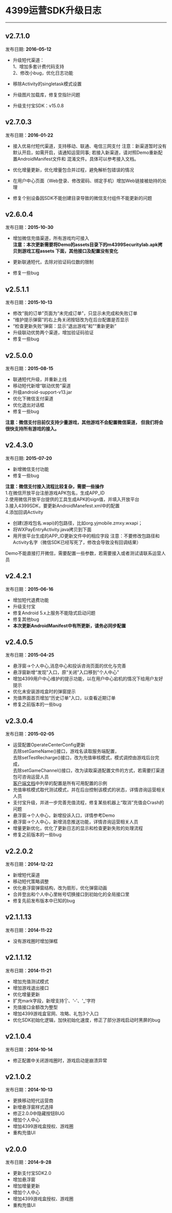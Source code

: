 # 4399运营SDK升级日志
----  
## v2.7.1.0
发布日期: __2016-05-12__

- 升级短代渠道：  
1、增加多套计费代码支持  
2、修改小bug，优化日志功能  

- 移除Activity的singletask模式设置
- 升级图片加载库，修复空指针问题  
- 升级支付宝SDK：v15.0.8

## v2.7.0.3
发布日期：__2016-01-22__
- 接入优易付短代渠道，支持移动、联通、电信三网支付
注意：新渠道暂时没有默认开启，如需开启，请通知运营同事; 若接入新渠道，请对照Demo重新配置AndroidManifest文件和
混淆文件。具体可以参考接入文档。

- 优化增量更新，优化增量包合并过程，避免解析包错误的情况
- 在用户中心页面（Web登录、修改密码、绑定手机）增加Web链接被劫持的处理
- 修复个别设备因SDK不能创建目录导致的微信支付组件不能更新的问题

## v2.6.0.4
发布日期：__2015-10-30__
- 增加微信充值渠道，所有游戏均可接入  
**注意：本次更新需要将Demo的assets目录下的m4399SecurityIab.apk拷贝到游戏工程assets
下面，其他接口及配置没有变化**

- 更新联通短代，去除对验证码位数的限制
- 修复一些bug

## v2.5.1.1
发布日期：__2015-10-13__
- 修改“我的订单”页面为“未完成订单”，只显示未完成和失败订单  
- “维护提示弹窗”的右上角关闭按钮改为在后台配置是否显示  
- “检查更新失败”弹窗：显示“退出游戏”和”“重新更新”  
- 升级联动优势两个渠道，增加验证码验证  
- 修复一些bug

## v2.5.0.0
发布日期：__2015-08-15__
- 联通短代升级，并重新上线
- 移动短代新增“联动优势”渠道
- 升级android-support-v13.jar
- 优化下微信支付渠道
- 优化退出对话框
- 修复一些bug

**注意：微信支付目前仅支持少量游戏，其他游戏不会配置微信渠道，
但我们将会很快支持所有游戏的接入。**

## v2.4.3.0
发布日期: __2015-07-20__
- 新增微信支付功能
- 修复一些bug

**注意：微信支付接入流程比较复杂，需要一些操作**  
1.在微信开放平台注册游戏APK包名，生成APP_ID  
2.使用微信开放平台提供的工具生成APK的sign值，并填入开放平台  
3.接入4399SDK，要更新AndroidManefest.xml中的配置  
4.添加回调Activity  
- 创建(游戏包名.wapi)的包路径，比如org.yjmobile.zmxy.wxapi；
- 将WXPayEntryActivity.java拷贝到下面
- 用开放平台生成的APP_ID更新文件中的相应字段
注意：不要修改包路径和Activity名字（微信SDK已经写死了，修改会导致没有回调结果）

Demo不能直接打开微信，需要配置一些参数，若需要接入或者测试请联系运营人员

## v2.4.2.1
发布日期：__2015-06-16__
- 增加短代退费功能
- 升级支付宝
- 修复Android 5.x上服务不能隐式启动问题
- 修复其他bug
- **本次更新AndroidManifest中有所更新，请务必同步配置**

## v2.4.0.5
发布日期：__2015-04-25__  
- 悬浮窗->个人中心,消息中心和投诉咨询页面的优化与完善
- 悬浮窗新增“发现”入口，原“关闭”入口移到“个人中心”
- 增加4399用户中心维护的提示功能，以在用户中心宕机的情况下给用户友好提示
- 优化未安装游戏盒时的弹窗提示
- 充值界面首页增加“历史订单”入口，以查看近期订单
- 修复之前版本的一些bug


## v2.3.0.4
发布日期：__2015-02-05__  
- 运营配置OperateCenterConfig更新  
  去除setGameName()接口，游戏名读取服务端配置，  
  去除setTestRecharge()接口，改为充值审核模式，模式调控由游戏后台完成，  
  去除setGameChannel()接口，改为读取渠道配置文件的方式，若需要打渠道包可咨询运营人员  
  [客户端文档](/Document/ClientDocument.md#%E5%88%9D%E5%A7%8B%E5%8C%96)中列举的配置是所有可用配置的示例
- 充值审核模式取代测试模式，并在后台控制该模式的状态，详情咨询运营相关人员  
- 支付宝升级，并进一步完善充值流程，修复某些机器上“取消”充值会Crash的问题  
- 悬浮窗->个人中心，新增投诉入口，详情参考Demo  
- 悬浮窗->个人中心，新增消息推送功能，详情咨询运营相关人员  
- 增量更新优化，优化了更新日志的显示和检查更新失败的处理流程  
- 修复之前版本的一些bug

## v2.2.0.2
发布日期：__2014-12-22__
- 新增短代渠道
- 移动短代策略调整
- 优化悬浮窗弹窗结构，改为扇形，优化弹窗动画
- 合并登出和个人中心里帐号切换接口到初始化的全局接口里
- 修复先前发布版本中已知的bug


## v2.1.1.13
发布日期：__2014-11-22__
- 没有游戏圈时增加弹框


## v2.1.1.12
发布日期：__2014-11-21__
- 增加充值测试模式
- 增加游戏退出接口
- 优化增量更新
- 扩充mark字段，新增支持'|'、'-'、'_'字符
- 充值接口金额改为整型
- 增加4399游戏盒官网、攻略、礼包3个入口
- 优化SDK初始化逻辑，加快初始化速度，修正了部分游戏启动时黑屏的bug  


## v2.1.0.4  
发布日期：__2014-10-14__  
- 修正配置中关闭游戏圈时，游戏启动是崩溃异常    


## v2.1.0.2  
发布日期：__2014-10-13__  
- 更换移动短代运营商  
- 新增悬浮窗样式选择  
- 修正2.0.0中隐藏按钮BUG  
- 增加个人中心  
- 增加4399游戏盒授权、游戏圈    
- 重构充值UI  


## v2.0.0  
发布日期：__2014-9-28__  
- 更新支付宝SDK2.0  
- 增加悬浮窗  
- 增加增量更新  
- 增加个人中心  
- 增加4399游戏盒授权、游戏圈    
- 重构充值UI  

